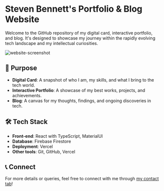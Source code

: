 # Steven Bennett's Portfolio & Blog Website
Welcome to the GitHub repository of my digital card, interactive portfolio, and blog. It's designed to showcase my journey within the rapidly evolving tech landscape and my intellectual curiosities.

![website-screenshot](https://github.com/cr4z/stevenbennettdev/assets/64384340/66173f1e-0c85-4342-a1e8-e188049302b1)

## 🎯 Purpose
* **Digital Card**: A snapshot of who I am, my skills, and what I bring to the tech world.
* **Interactive Portfolio**: A showcase of my best works, projects, and achievements.
* **Blog**: A canvas for my thoughts, findings, and ongoing discoveries in tech.
## 🛠 Tech Stack
* **Front-end**: React with TypeScript, MaterialUI
* **Database**: Firebase Firestore
* **Deployment**: Vercel
* **Other tools**: Git, GitHub, Vercel

## 📞 Connect
For more details or queries, feel free to connect with me through [my contact tab](https://www.stevenbennett.dev/)!

